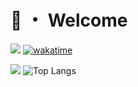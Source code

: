 # 👋 ・ Welcome
![](https://komarev.com/ghpvc/?username=Michelo11)
[![wakatime](https://wakatime.com/badge/user/6797600f-73ff-4666-82cc-ae786a221674.svg)](https://wakatime.com/@6797600f-73ff-4666-82cc-ae786a221674)

[![](https://github-readme-stats.vercel.app/api?username=Michelo11&show_icons=true&count_private=true)](https://github.com/Michelo11)
![Top Langs](https://github-readme-stats.vercel.app/api/top-langs/?username=Michelo11&layout=compact)
